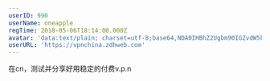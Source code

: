 ```yaml
---
userID: 990
userName: oneapple
regTime: 2018-05-06T18:14:00.000Z
avatar: 'data:text/plain; charset=utf-8;base64,NDA0IHBhZ2Ugbm90IGZvdW5kCg=='
userURL: 'https://vpnchina.zdhweb.com'
---
```


在cn，测试并分享好用稳定的付费v.p.n
